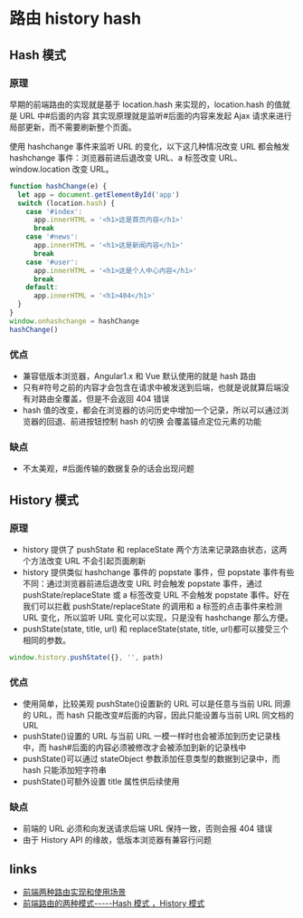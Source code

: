 # 路由 history hash

## Hash 模式

### 原理

早期的前端路由的实现就是基于 location.hash 来实现的，location.hash 的值就是 URL 中#后面的内容 其实现原理就是监听#后面的内容来发起 Ajax 请求来进行局部更新，而不需要刷新整个页面。

使用 hashchange 事件来监听 URL 的变化，以下这几种情况改变 URL 都会触发 hashchange 事件：浏览器前进后退改变 URL、a 标签改变 URL、window.location 改变 URL。

```js
function hashChange(e) {
  let app = document.getElementById('app')
  switch (location.hash) {
    case '#index':
      app.innerHTML = '<h1>这是首页内容</h1>'
      break
    case '#news':
      app.innerHTML = '<h1>这是新闻内容</h1>'
      break
    case '#user':
      app.innerHTML = '<h1>这是个人中心内容</h1>'
      break
    default:
      app.innerHTML = '<h1>404</h1>'
  }
}
window.onhashchange = hashChange
hashChange()
```

### 优点

- 兼容低版本浏览器，Angular1.x 和 Vue 默认使用的就是 hash 路由
- 只有#符号之前的内容才会包含在请求中被发送到后端，也就是说就算后端没有对路由全覆盖，但是不会返回 404 错误
- hash 值的改变，都会在浏览器的访问历史中增加一个记录，所以可以通过浏览器的回退、前进按钮控制 hash 的切换 会覆盖锚点定位元素的功能

### 缺点

- 不太美观，#后面传输的数据复杂的话会出现问题

## History 模式

### 原理

- history 提供了 pushState 和 replaceState 两个方法来记录路由状态，这两个方法改变 URL 不会引起页面刷新
- history 提供类似 hashchange 事件的 popstate 事件，但 popstate 事件有些不同：通过浏览器前进后退改变 URL 时会触发 popstate 事件，通过 pushState/replaceState 或 a 标签改变 URL 不会触发 popstate 事件。好在我们可以拦截 pushState/replaceState 的调用和 a 标签的点击事件来检测 URL 变化，所以监听 URL 变化可以实现，只是没有 hashchange 那么方便。
- pushState(state, title, url) 和 replaceState(state, title, url)都可以接受三个相同的参数。

```js
window.history.pushState({}, '', path)
```

### 优点

- 使用简单，比较美观
  pushState()设置新的 URL 可以是任意与当前 URL 同源的 URL，而 hash 只能改变#后面的内容，因此只能设置与当前 URL 同文档的 URL
- pushState()设置的 URL 与当前 URL 一模一样时也会被添加到历史记录栈中，而 hash#后面的内容必须被修改才会被添加到新的记录栈中
- pushState()可以通过 stateObject 参数添加任意类型的数据到记录中，而 hash 只能添加短字符串
- pushState()可额外设置 title 属性供后续使用

### 缺点

- 前端的 URL 必须和向发送请求后端 URL 保持一致，否则会报 404 错误
- 由于 History API 的缘故，低版本浏览器有兼容行问题

## links

- [前端两种路由实现和使用场景](https://juejin.im/post/5e324bef6fb9a0300636df0e)
- [前端路由的两种模式-----Hash 模式 ，History 模式](https://juejin.im/post/5dac1d0d6fb9a04e0762e3f1)
